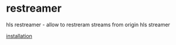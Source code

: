# restreamer
hls restreamer - allow to restreram streams from origin hls streamer

[installation](./doc/installation.txt)
